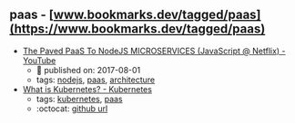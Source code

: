 paas - [www.bookmarks.dev/tagged/paas](https://www.bookmarks.dev/tagged/paas)
---
* [The Paved PaaS To NodeJS MICROSERVICES (JavaScript @ Netflix) - YouTube](https://www.youtube.com/watch?v=QcNqfvMeWow)
    * :calendar: published on: 2017-08-01
    * tags: [nodejs](../tagged/nodejs.md), [paas](../tagged/paas.md), [architecture](../tagged/architecture.md)
* [What is Kubernetes? - Kubernetes](https://kubernetes.io/docs/concepts/overview/what-is-kubernetes/)
    * tags: [kubernetes](../tagged/kubernetes.md), [paas](../tagged/paas.md)
    * :octocat: [github url](https://github.com/kubernetes/kubernetes)
